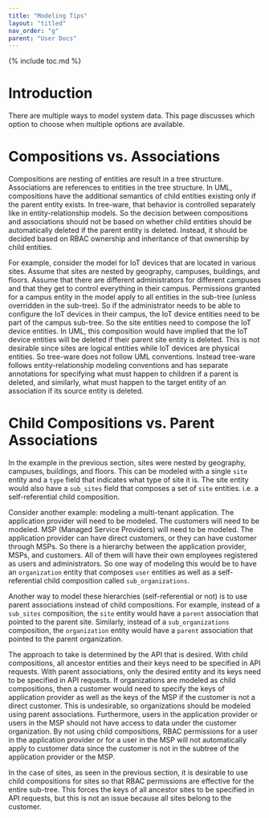 ```yaml
---
title: "Modeling Tips"
layout: "titled"
nav_order: "g"
parent: "User Docs"
---
```


{% include toc.md %}

# Introduction

There are multiple ways to model system data. This page discusses which option to choose when multiple options are
available.

# Compositions vs. Associations

Compositions are nesting of entities are result in a tree structure. Associations are references to entities in the tree
structure. In UML, compositions have the additional semantics of child entities existing only if the parent entity
exists. In tree-ware, that behavior is controlled separately like in entity-relationship models. So the decision between
compositions and associations should not be based on whether child entities should be automatically deleted if the
parent entity is deleted. Instead, it should be decided based on RBAC ownership and inheritance of that ownership by
child entities.

For example, consider the model for IoT devices that are located in various sites. Assume that sites are nested by
geography, campuses, buildings, and floors. Assume that there are different administrators for different campuses and
that they get to control everything in their campus. Permissions granted for a campus entity in the model apply to all
entities in the sub-tree (unless overridden in the sub-tree). So if the administrator needs to be able to configure the
IoT devices in their campus, the IoT device entities need to be part of the campus sub-tree. So the site entities need
to compose the IoT device entities. In UML, this composition would have implied that the IoT device entities will be
deleted if their parent site entity is deleted. This is not desirable since sites are logical entities while IoT devices
are physical entities. So tree-ware does not follow UML conventions. Instead tree-ware follows entity-relationship
modeling conventions and has separate annotations for specifying what must happen to children if a parent is deleted,
and similarly, what must happen to the target entity of an association if its source entity is deleted.

# Child Compositions vs. Parent Associations

In the example in the previous section, sites were nested by geography, campuses, buildings, and floors. This can be
modeled with a single `site` entity and a `type` field that indicates what type of site it is. The site entity would
also have a `sub_sites` field that composes a set of `site` entities. i.e. a self-referential child composition.

Consider another example: modeling a multi-tenant application. The application provider will need to be modeled. The
customers will need to be modeled. MSP (Managed Service Providers) will need to be modeled. The application provider can
have direct customers, or they can have customer through MSPs. So there is a hierarchy between the application provider,
MSPs, and customers. All of them will have their own employees registered as users and administrators. So one way of
modeling this would be to have an `organization` entity that composes `user` entities as well as a self-referential
child composition called `sub_organizations`.

Another way to model these hierarchies (self-referential or not) is to use parent associations instead of child
compositions. For example, instead of a `sub_sites` composition, the `site` entity would have a `parent` association
that pointed to the parent site. Similarly, instead of a `sub_organizations` composition, the `organization` entity
would have a `parent` association that pointed to the parent organization.

The approach to take is determined by the API that is desired. With child compositions, all ancestor entities and their
keys need to be specified in API requests. With parent associations, only the desired entity and its keys need to be
specified in API requests. If organizations are modeled as child compositions, then a customer would need to specify the
keys of application provider as well as the keys of the MSP if the customer is not a direct customer. This is
undesirable, so organizations should be modeled using parent associations. Furthermore, users in the application
provider or users in the MSP should not have access to data under the customer organization. By not using child
compositions, RBAC permissions for a user in the application provider or for a user in the MSP will not automatically
apply to customer data since the customer is not in the subtree of the application provider or the MSP.

In the case of sites, as seen in the previous section, it is desirable to use child compositions for sites so that RBAC
permissions are effective for the entire sub-tree. This forces the keys of all ancestor sites to be specified in API
requests, but this is not an issue because all sites belong to the customer.